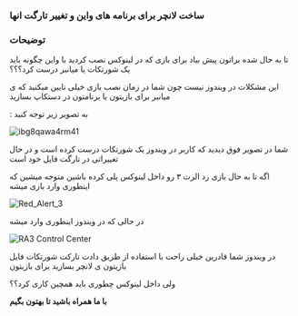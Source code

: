 ### ساخت لانچر برای برنامه های واین و تغییر تارگت انها

### توضیحات



تا به حال شده براتون پیش بیاد برای بازی که در لینوکس نصب کردید با واین چگونه باید یک شورتکات یا میانبر درست کرد؟؟؟

این مشکلات در ویندوز نیست چون شما در زمان نصب بازی خیلی تایین میکنید که ی میانبر برای بازیتون یا برنامتون در دستکاپ بسازید


 : به تصویر زیر توجه کنید 




![ibg8qawa4rm41](https://user-images.githubusercontent.com/61243238/135308809-4b45d46c-53bd-441b-9e59-7249773b93bb.png)




شما در تصویر فوق دیدید که کاربر در ویندوز یک شورتکات درست کرده است و در حال تغییراتی در تارگت فایل خود است 

اگه تا به حال بازی رد الرت ۳ رو داخل لینوکس پلی کرده باشین 
متوجه میشین که اینطوری وارد بازی میشه




![Red_Alert_3](https://user-images.githubusercontent.com/61243238/135309955-4faa5a94-fbff-4a3c-94d2-cbf3f28332cb.jpg)


در حالی که در ویندوز اینطوری وارد میشه 

![RA3 Control Center](https://user-images.githubusercontent.com/61243238/135309823-5cbed472-6886-45f3-8be2-9560a46588a5.png)


در ویندوز شما قادرین خیلی راحت با استفاده از طریق دادت تارکت شورتکات فایل بازیتون ی لانچر بسازید برای بازیتون 


ولی داخل لینوکس چطوری باید همچین کاری کرد؟؟

__با ما همراه باشید تا بهتون بگیم__






 









